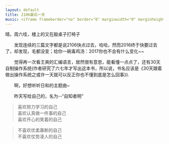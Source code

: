 ```yaml
---
layout: default
title: 2106最后一天
music: <iframe frameborder="no" border="0" marginwidth="0" marginheight="0" width=298 height=52 src="//music.163.com/outchain/player?type=2&id=26608473&auto=1&height=32"></iframe>
---
```


晴，周六哇，楼上的又在敲桌子打椅子

　　发现连续的三篇文字都是说2106快点过去，哈哈，然而2016终于快要过去了，却发现，毛都没变；给你一碗毒鸡汤：2017你也不会有什么变化~~

　　觉得再一次看王爽的汇编语言，居然很有意思，能看懂一点点了，还有30天自制操作系统(作者研究了六七年才写出这本书，所以说，书名应该是《30天跟着做出操作系统之或许一天就可以反正你也不懂到底是怎么回事》).

　　啊，好想听听日和的主题曲~

　　昨天写给自己的，名为--“自知者明”
>喜欢努力学习的自己  
喜欢认真做一件事的自己  
喜欢开心的笑着的自己  
  
>不喜欢优柔寡断的自己  
不喜欢仗势凌人的自己  

